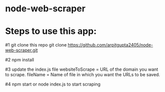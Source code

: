 # node-web-scraper

# Steps to use this app:

#1 git clone this repo
   git clone https://github.com/arpitgupta2405/node-web-scraper.git

#2 npm install

#3 update the index.js file
 websiteToScrape = URL of the domain you want to scrape.
 fileName = Name of file in which you want the URLs to be saved.

#4 npm start or node index.js to start scraping
